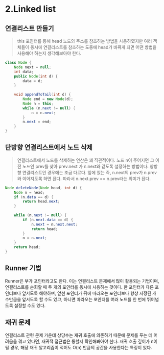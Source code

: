 # 2.Linked list

## 연결리스트 만들기

>this 포인터를 통해 head 노드의 주소를 참조하는 방법을 사용하였지만 여러 객체들이 동시에 연결리스트를 참조하는 도중에 head가 바뀌게 되면 어떤 방법을 사용해야 하는지 생각해보아야 한다.

```java
class Node {
    Node next = null;
    int data;
    public Node(int d) {
        data = d;
    }
    
    void appendToTail(int d) {
        Node end = new Node(d);
        Node n = this;
        while (n.next != null) {
            n = n.next;
        }
        n.next = end;
    }
}
```

## 단방향 연결리스트에서 노드 삭제

>연결리스트에서 노드를 삭제하는 연산은 꽤 직관적이다. 노드 n이 주어지면 그 이전 노드인 prev를 찾아 prev.next 가 n.next와 같도록 설정하는 방법이다. 
양방향 연결리스트인 경우에는 조금 다르다. 앞에 있는 즉, n.next의 prev가 n.prev와 이어지도록 하면 된다. 따라서 n.next.prev == n.prev라는 의미가 된다.

```java
Node deleteNode(Node head, int d) {
    Node n = head;
    if (n.data == d) {
        return head.next;
    }
    
    while (n.next != null) {
        if (n.next.data == d) {
            n.next = n.next.next;
            return head;
        }
        n = n.next;
    }
    return head;
}
```
## Runner 기법

Runner은 부가 포인터라고도 한다. 이는 연결리스트 문제에서 많이 활용되는 기법이며, 연결리스트를 순회할 때 두 개의 포인터를 동시에 사용하는 것이다. 
한 포인터가 다른 포인터보다 앞서도록 해야하며, 앞선 포인터가 뒤에 따라오는 포인터보다 항상 지정된 개수만큼을 앞서도록 할 수도 있고, 
아니면 따라오는 포인터를 여러 노드를 한 번에 뛰어넘도록 설정할 수도 있다.

## 재귀 문제

연결리스트 관련 문제 가운데 상당수는 재귀 호출에 의존하기 때문에 문제를 푸는 데 어려움을 겪고 있다면, 재귀적 접근법은 통할지 확인해봐아야 한다. 
재귀 호출 깊이가 n이 될 경우, 해당 재귀 알고리즘이 적어도 O(n) 만큼의 공간을 사용한다는 특징이 있다.
